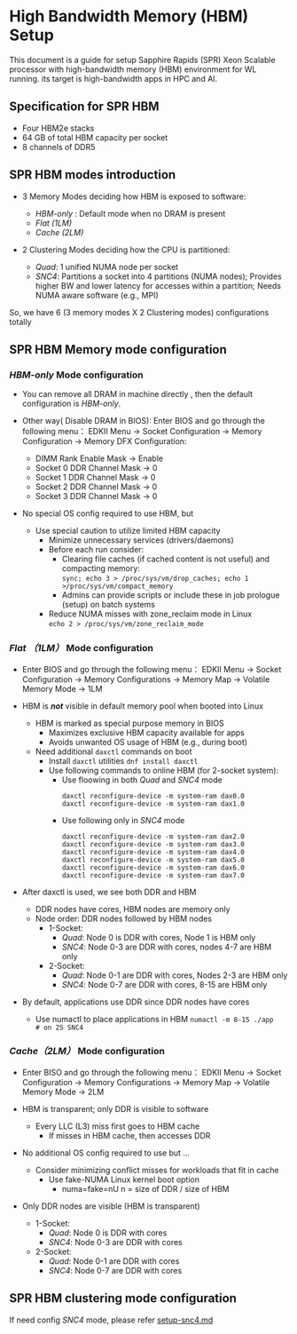 # High Bandwidth Memory (HBM) Setup
This document is a guide for setup Sapphire Rapids (SPR) Xeon Scalable processor with high-bandwidth memory (HBM) environment for WL running. its target is high-bandwidth apps in HPC and AI.

## Specification for SPR HBM
- Four HBM2e stacks
- 64 GB of total HBM capacity per socket
- 8 channels of DDR5

## SPR HBM modes introduction
* 3 Memory Modes deciding how HBM is exposed to software:
  * *HBM-only* : Default mode when no DRAM is present
  * *Flat (1LM)* 
  * *Cache (2LM)* 

* 2 Clustering Modes deciding how the CPU is partitioned:
  * *Quad*: 1 unified NUMA node per socket
  * *SNC4*: Partitions a socket into 4 partitions (NUMA nodes); Provides higher BW and lower latency for accesses within a partition; Needs NUMA aware software (e.g., MPI)

So, we have  6 (3 memory modes X 2 Clustering modes) configurations totally

## SPR HBM Memory mode configuration

### *HBM-only* Mode configuration
* You can remove all DRAM in machine directly , then the default configuration is *HBM-only*.
* Other way( Disable DRAM in BIOS): Enter BIOS and go through the following menu： EDKII Menu →  Socket Configuration →  Memory Configuration →  Memory DFX Configuration: 
    * DIMM Rank Enable Mask → Enable 
    * Socket 0 DDR Channel Mask → 0 
    * Socket 1 DDR Channel Mask → 0 
    * Socket 2 DDR Channel Mask → 0 
    * Socket 3 DDR Channel Mask → 0 

* No special OS config required to use HBM, but 
  * Use special caution to utilize limited HBM capacity
    * Minimize unnecessary services (drivers/daemons) 
    * Before each run consider:
      * Clearing file caches (if cached content is not useful) and compacting memory:  
          `sync; echo 3 > /proc/sys/vm/drop_caches; echo 1 >/proc/sys/vm/compact_memory`
      * Admins can provide scripts or include these in job prologue (setup) on batch systems
    * Reduce NUMA misses with zone_reclaim mode in Linux  
            `echo 2 > /proc/sys/vm/zone_reclaim_mode`

### *Flat （1LM）* Mode configuration
* Enter BIOS and go through the following menu：
         EDKII Menu →  Socket Configuration →  Memory Configurations →  Memory Map →  Volatile Memory Mode →  1LM

* HBM is ***not*** visible in default memory pool when booted into Linux
    * HBM is marked as special purpose memory in BIOS
      * Maximizes exclusive HBM capacity available for apps
      * Avoids unwanted OS usage of HBM (e.g., during boot)
    * Need additional `daxctl` commands on boot 
      * Install `daxctl` utilities
          `dnf install daxctl`
      * Use following commands to online HBM (for 2-socket system):
        * Use floowing in both *Quad* and *SNC4* mode
           ```
           daxctl reconfigure-device -m system-ram dax0.0
           daxctl reconfigure-device -m system-ram dax1.0
           ``` 
        * Use following only in *SNC4* mode
           ```
           daxctl reconfigure-device -m system-ram dax2.0
           daxctl reconfigure-device -m system-ram dax3.0 
           daxctl reconfigure-device -m system-ram dax4.0 
           daxctl reconfigure-device -m system-ram dax5.0 
           daxctl reconfigure-device -m system-ram dax6.0 
           daxctl reconfigure-device -m system-ram dax7.0
           ``` 
* After daxctl is used, we see both DDR and HBM
  * DDR nodes have cores, HBM nodes are memory only
  * Node order: DDR nodes followed by HBM nodes
    * 1-Socket: 
      * *Quad*: Node 0 is DDR with cores, Node 1 is HBM only
      * *SNC4*: Node 0-3 are DDR with cores, nodes 4-7 are HBM only
    * 2-Socket: 
      * *Quad*: Node 0-1 are DDR with cores, Nodes 2-3 are HBM only
      * *SNC4*: Node 0-7 are DDR with cores, 8-15 are HBM only

* By default, applications use DDR since DDR nodes have cores
    * Use numactl to place applications in HBM
          `numactl -m 8-15 ./app           # on 2S SNC4`

### *Cache（2LM）* Mode configuration
* Enter BISO and go through the following menu：
EDKII Menu →  Socket Configuration →  Memory Configurations →  Memory Map →  Volatile Memory Mode →  2LM

* HBM is transparent; only DDR is visible to software
  * Every LLC (L3) miss first goes to HBM cache
    * If misses in HBM cache, then accesses DDR

* No additional OS config required to use but …
  * Consider minimizing conflict misses for workloads that fit in cache
    * Use fake-NUMA Linux kernel boot option
      * numa=fake=nU          n = size of DDR / size of HBM

* Only DDR nodes are visible (HBM is transparent)
  * 1-Socket: 
    * *Quad*: Node 0 is DDR with cores
    * *SNC4*: Node 0-3 are DDR with cores
  * 2-Socket: 
    * *Quad*: Node 0-1 are DDR with cores
    * *SNC4*: Node 0-7 are DDR with cores

## SPR HBM clustering mode configuration
  If need config *SNC4* mode, please refer [setup-snc4.md][setup-snc4.md]


[setup-snc4.md]: setup-snc4.md